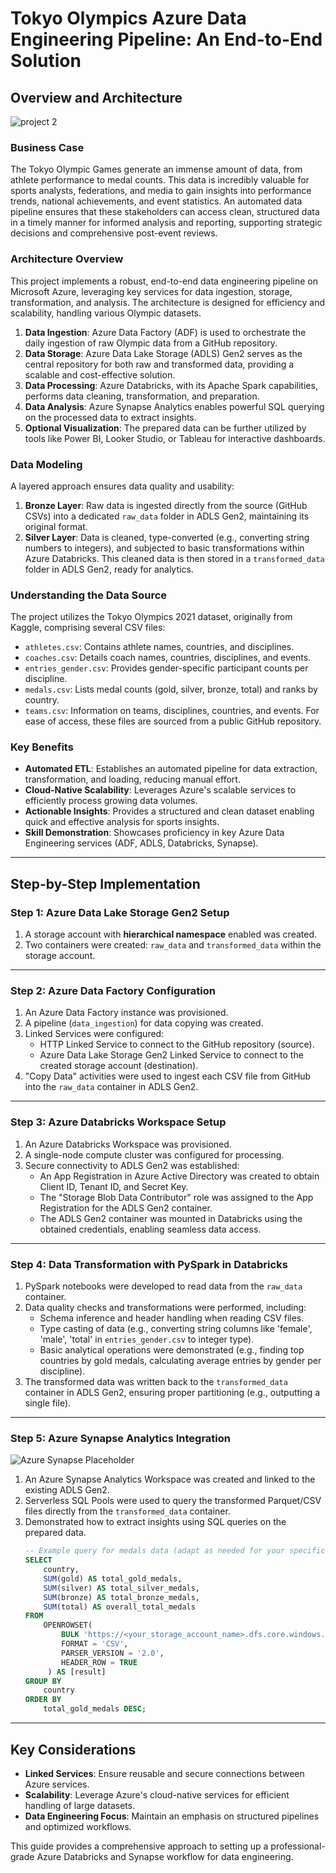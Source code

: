 # Tokyo Olympics Azure Data Engineering Pipeline: An End-to-End Solution

## Overview and Architecture

<!-- Placeholder for your architecture diagram image. Replace with your actual image URL -->
<!-- Example: ![Tokyo Olympics Architecture](https://github.com/your-username/your-repo/assets/your-image-id/your-image-filename.png ) -->
![project 2](https://github.com/user-attachments/assets/15e489cf-0e24-4a2f-992d-b2edeb8b3c16)



### Business Case

The Tokyo Olympic Games generate an immense amount of data, from athlete performance to medal counts. This data is incredibly valuable for sports analysts, federations, and media to gain insights into performance trends, national achievements, and event statistics. An automated data pipeline ensures that these stakeholders can access clean, structured data in a timely manner for informed analysis and reporting, supporting strategic decisions and comprehensive post-event reviews.

### Architecture Overview

This project implements a robust, end-to-end data engineering pipeline on Microsoft Azure, leveraging key services for data ingestion, storage, transformation, and analysis. The architecture is designed for efficiency and scalability, handling various Olympic datasets.

1.  **Data Ingestion**: Azure Data Factory (ADF) is used to orchestrate the daily ingestion of raw Olympic data from a GitHub repository.
2.  **Data Storage**: Azure Data Lake Storage (ADLS) Gen2 serves as the central repository for both raw and transformed data, providing a scalable and cost-effective solution.
3.  **Data Processing**: Azure Databricks, with its Apache Spark capabilities, performs data cleaning, transformation, and preparation.
4.  **Data Analysis**: Azure Synapse Analytics enables powerful SQL querying on the processed data to extract insights.
5.  **Optional Visualization**: The prepared data can be further utilized by tools like Power BI, Looker Studio, or Tableau for interactive dashboards.

### Data Modeling

A layered approach ensures data quality and usability:

1.  **Bronze Layer**: Raw data is ingested directly from the source (GitHub CSVs) into a dedicated `raw_data` folder in ADLS Gen2, maintaining its original format.
2.  **Silver Layer**: Data is cleaned, type-converted (e.g., converting string numbers to integers), and subjected to basic transformations within Azure Databricks. This cleaned data is then stored in a `transformed_data` folder in ADLS Gen2, ready for analytics.

### Understanding the Data Source

The project utilizes the Tokyo Olympics 2021 dataset, originally from Kaggle, comprising several CSV files:
-   `athletes.csv`: Contains athlete names, countries, and disciplines.
-   `coaches.csv`: Details coach names, countries, disciplines, and events.
-   `entries_gender.csv`: Provides gender-specific participant counts per discipline.
-   `medals.csv`: Lists medal counts (gold, silver, bronze, total) and ranks by country.
-   `teams.csv`: Information on teams, disciplines, countries, and events.
For ease of access, these files are sourced from a public GitHub repository.

### Key Benefits

-   **Automated ETL**: Establishes an automated pipeline for data extraction, transformation, and loading, reducing manual effort.
-   **Cloud-Native Scalability**: Leverages Azure's scalable services to efficiently process growing data volumes.
-   **Actionable Insights**: Provides a structured and clean dataset enabling quick and effective analysis for sports insights.
-   **Skill Demonstration**: Showcases proficiency in key Azure Data Engineering services (ADF, ADLS, Databricks, Synapse).

---

## Step-by-Step Implementation

### Step 1: Azure Data Lake Storage Gen2 Setup
1.  A storage account with **hierarchical namespace** enabled was created.
2.  Two containers were created: `raw_data` and `transformed_data` within the storage account.

---

### Step 2: Azure Data Factory Configuration
1.  An Azure Data Factory instance was provisioned.
2.  A pipeline (`data_ingestion`) for data copying was created.
3.  Linked Services were configured:
    -   HTTP Linked Service to connect to the GitHub repository (source).
    -   Azure Data Lake Storage Gen2 Linked Service to connect to the created storage account (destination).
4.  "Copy Data" activities were used to ingest each CSV file from GitHub into the `raw_data` container in ADLS Gen2.

---

### Step 3: Azure Databricks Workspace Setup
1.  An Azure Databricks Workspace was provisioned.
2.  A single-node compute cluster was configured for processing.
3.  Secure connectivity to ADLS Gen2 was established:
    -   An App Registration in Azure Active Directory was created to obtain Client ID, Tenant ID, and Secret Key.
    -   The "Storage Blob Data Contributor" role was assigned to the App Registration for the ADLS Gen2 container.
    -   The ADLS Gen2 container was mounted in Databricks using the obtained credentials, enabling seamless data access.

---

### Step 4: Data Transformation with PySpark in Databricks
1.  PySpark notebooks were developed to read data from the `raw_data` container.
2.  Data quality checks and transformations were performed, including:
    -   Schema inference and header handling when reading CSV files.
    -   Type casting of data (e.g., converting string columns like 'female', 'male', 'total' in `entries_gender.csv` to integer type).
    -   Basic analytical operations were demonstrated (e.g., finding top countries by gold medals, calculating average entries by gender per discipline).
3.  The transformed data was written back to the `transformed_data` container in ADLS Gen2, ensuring proper partitioning (e.g., outputting a single file).

---

### Step 5: Azure Synapse Analytics Integration
<!-- Placeholder for your Synapse screenshot. Replace with your actual image URL -->
<!-- Example: ![Azure Synapse](https://github.com/your-username/your-repo/assets/your-image-id/your-synapse-screenshot.png ) -->
![Azure Synapse Placeholder](https://via.placeholder.com/800x400?text=Azure+Synapse+Screenshot )

1.  An Azure Synapse Analytics Workspace was created and linked to the existing ADLS Gen2.
2.  Serverless SQL Pools were used to query the transformed Parquet/CSV files directly from the `transformed_data` container.
3.  Demonstrated how to extract insights using SQL queries on the prepared data.
    ```sql
    -- Example query for medals data (adapt as needed for your specific analysis)
    SELECT
        country,
        SUM(gold) AS total_gold_medals,
        SUM(silver) AS total_silver_medals,
        SUM(bronze) AS total_bronze_medals,
        SUM(total) AS overall_total_medals
    FROM
        OPENROWSET(
            BULK 'https://<your_storage_account_name>.dfs.core.windows.net/transformed_data/medals.csv',
            FORMAT = 'CSV',
            PARSER_VERSION = '2.0',
            HEADER_ROW = TRUE
         ) AS [result]
    GROUP BY
        country
    ORDER BY
        total_gold_medals DESC;
    ```

---

## Key Considerations
-   **Linked Services**: Ensure reusable and secure connections between Azure services.
-   **Scalability**: Leverage Azure's cloud-native services for efficient handling of large datasets.
-   **Data Engineering Focus**: Maintain an emphasis on structured pipelines and optimized workflows.

This guide provides a comprehensive approach to setting up a professional-grade Azure Databricks and Synapse workflow for data engineering.
